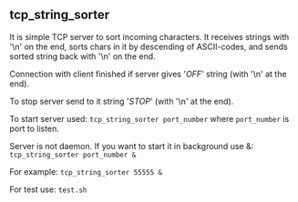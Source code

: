 ## tcp_string_sorter

It is simple TCP server to sort incoming characters. It receives strings with '\n' on the end, sorts chars in it by descending of ASCII-codes, and sends sorted string back with '\n' on the end.

Connection with client finished if server gives '*OFF*' string (with '\n' at the end).

To stop server send to it string '*STOP*' (with '\n' at the end).

To start server used:
	`tcp_string_sorter port_number`
	where `port_number` is port to listen.

Server is not daemon. If you want to start it in background use &:
	`tcp_string_sorter port_number &`
	
For example:
	`tcp_string_sorter 55555 &`

For test use:
	`test.sh`
